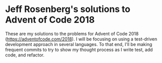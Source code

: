 # Jeff Rosenberg's solutions to Advent of Code 2018
These are my solutions to the problems for Advent of Code 2018 (https://adventofcode.com/2018). I will be focusing on using a test-driven development approach in several languages. To that end, I'll be making frequent commits to try to show my thought process as I write test, add code, and refactor.